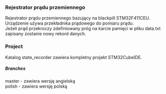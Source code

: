 ### Rejestrator prądu przemiennego

Rejestrator prądu przemiennego bazujący na blackpill STM32F411CEU.  
Urządzenie używa przekładnika prądowego do pomiaru prądu.  
Jeżeli prąd przekroczy zdefiniowany próg na karcie pamięci w pliku data.txt zapisany zostanie nowy rekord danych.  

### Project

Katalog state_recorder zawiera kompletny projekt STM32CubeIDE.

##### Branches

master - zawiera wersję angielską  
polish - zawiera wersję polską


